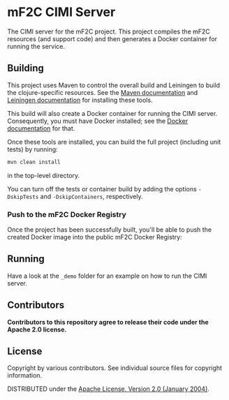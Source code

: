# mF2C CIMI Server

The CIMI server for the mF2C project.  This project compiles the mF2C
resources (and support code) and then generates a Docker container for
running the service.

## Building

This project uses Maven to control the overall build and Leiningen to
build the clojure-specific resources.  See the [Maven
documentation](https://maven.apache.org/install.html) and [Leiningen
documentation](https://leiningen.org/#install) for installing these
tools.

This build will also create a Docker container for running the CIMI
server.  Consequently, you must have Docker installed; see the [Docker
documentation](https://docs.docker.com/install/) for that. 

Once these tools are installed, you can build the full project
(including unit tests) by running:

```bash
mvn clean install
```

in the top-level directory.

You can turn off the tests or container build by adding the options
`-DskipTests` and `-DskipContainers`, respectively.

### Push to the mF2C Docker Registry

Once the project has been successfully built, you'll be able to push 
the created Docker image into the public mF2C Docker Registry:



## Running

Have a look at the `_demo` folder for an example on how to run the CIMI server.

## Contributors

**Contributors to this repository agree to release their code under
the Apache 2.0 license.**

## License

Copyright by various contributors.  See individual source files for
copyright information.  

DISTRIBUTED under the [Apache License, Version 2.0 (January
2004)](http://www.apache.org/licenses/LICENSE-2.0).
